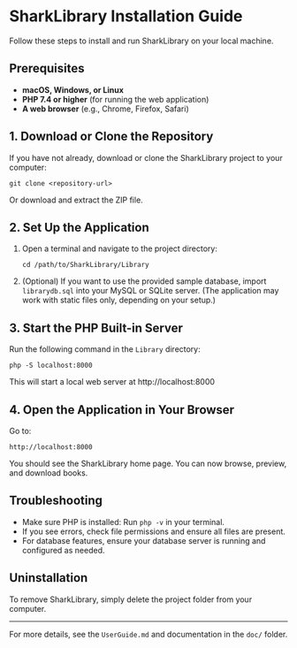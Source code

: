 # SharkLibrary Installation Guide

Follow these steps to install and run SharkLibrary on your local machine.

## Prerequisites

- **macOS, Windows, or Linux**
- **PHP 7.4 or higher** (for running the web application)
- **A web browser** (e.g., Chrome, Firefox, Safari)

## 1. Download or Clone the Repository

If you have not already, download or clone the SharkLibrary project to your computer:

```
git clone <repository-url>
```
Or download and extract the ZIP file.

## 2. Set Up the Application

1. Open a terminal and navigate to the project directory:
   
   ```
   cd /path/to/SharkLibrary/Library
   ```

2. (Optional) If you want to use the provided sample database, import `librarydb.sql` into your MySQL or SQLite server. (The application may work with static files only, depending on your setup.)

## 3. Start the PHP Built-in Server

Run the following command in the `Library` directory:

```
php -S localhost:8000
```

This will start a local web server at http://localhost:8000

## 4. Open the Application in Your Browser

Go to:

```
http://localhost:8000
```

You should see the SharkLibrary home page. You can now browse, preview, and download books.

## Troubleshooting

- Make sure PHP is installed: Run `php -v` in your terminal.
- If you see errors, check file permissions and ensure all files are present.
- For database features, ensure your database server is running and configured as needed.

## Uninstallation

To remove SharkLibrary, simply delete the project folder from your computer.

---

For more details, see the `UserGuide.md` and documentation in the `doc/` folder.
